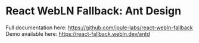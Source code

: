 # React WebLN Fallback: Ant Design

Full documentation here: https://github.com/joule-labs/react-webln-fallback
Demo available here: https://react-fallback.webln.dev/antd